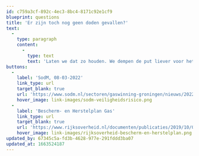 ```yaml
---
id: c759a3cf-892c-4ec3-8bc4-8171c92e1cf9
blueprint: questions
title: 'Er zijn toch nog geen doden gevallen?'
text:
  -
    type: paragraph
    content:
      -
        type: text
        text: 'Laten we dat zo houden. We dempen de put liever voor het kalf verdronken is. Naast eventuele doden die kunnen vallen door instortingsgevaar, is vroegtijdig overlijden als gevolg van de problematiek echter ook realistisch (zo’n 16 per jaar). Dat in Oekraïne meer slachtoffers vallen dan hier, is een vals dilemma. We hebben nog een heel pakket aan maatregelen om een eventueel gastekort vanuit Rusland aan te pakken.'
buttons:
  -
    label: 'SodM, 08-03-2022'
    link_type: url
    target_blank: true
    url: 'https://www.sodm.nl/sectoren/gaswinning-groningen/nieuws/2022/03/08/sodm-gaswinning-groningen-nog-steeds-een-veiligheidsrisico'
    hover_image: link-images/sodm-veiligheidsrisico.png
  -
    label: 'Bescherm- en Herstelplan Gas'
    link_type: url
    target_blank: true
    url: 'https://www.rijksoverheid.nl/documenten/publicaties/2019/10/04/bescherm-en-herstelplan-gas'
    hover_image: link-images/rijksoverheid-bescherm-en-herstelplan.png
updated_by: 67345c5a-fd3b-4628-977e-291fddd3ba07
updated_at: 1663524187
---
```

